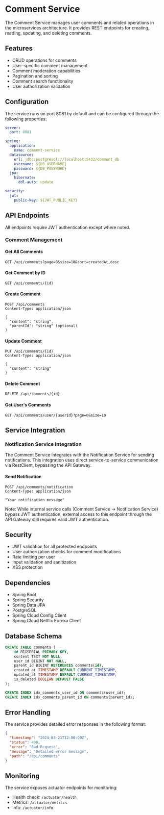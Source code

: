 # Comment Service

The Comment Service manages user comments and related operations in the microservices architecture. It provides REST endpoints for creating, reading, updating, and deleting comments.

## Features

- CRUD operations for comments
- User-specific comment management
- Comment moderation capabilities
- Pagination and sorting
- Comment search functionality
- User authorization validation

## Configuration

The service runs on port 8081 by default and can be configured through the following properties:

```yaml
server:
  port: 8081

spring:
  application:
    name: comment-service
  datasource:
    url: jdbc:postgresql://localhost:5432/comment_db
    username: ${DB_USERNAME}
    password: ${DB_PASSWORD}
  jpa:
    hibernate:
      ddl-auto: update

security:
  jwt:
    public-key: ${JWT_PUBLIC_KEY}
```

## API Endpoints

All endpoints require JWT authentication except where noted.

### Comment Management

#### Get All Comments

```http
GET /api/comments?page=0&size=10&sort=createdAt,desc
```

#### Get Comment by ID

```http
GET /api/comments/{id}
```

#### Create Comment

```http
POST /api/comments
Content-Type: application/json

{
  "content": "string",
  "parentId": "string" (optional)
}
```

#### Update Comment

```http
PUT /api/comments/{id}
Content-Type: application/json

{
  "content": "string"
}
```

#### Delete Comment

```http
DELETE /api/comments/{id}
```

#### Get User's Comments

```http
GET /api/comments/user/{userId}?page=0&size=10
```

## Service Integration

### Notification Service Integration

The Comment Service integrates with the Notification Service for sending notifications. This integration uses direct service-to-service communication via RestClient, bypassing the API Gateway.

#### Send Notification

```http
POST /api/comments/notification
Content-Type: application/json

"Your notification message"
```

Note: While internal service calls (Comment Service → Notification Service) bypass JWT authentication, external access to this endpoint through the API Gateway still requires valid JWT authentication.

## Security

- JWT validation for all protected endpoints
- User authorization checks for comment modifications
- Rate limiting per user
- Input validation and sanitization
- XSS protection

## Dependencies

- Spring Boot
- Spring Security
- Spring Data JPA
- PostgreSQL
- Spring Cloud Config Client
- Spring Cloud Netflix Eureka Client

## Database Schema

```sql
CREATE TABLE comments (
    id BIGSERIAL PRIMARY KEY,
    content TEXT NOT NULL,
    user_id BIGINT NOT NULL,
    parent_id BIGINT REFERENCES comments(id),
    created_at TIMESTAMP DEFAULT CURRENT_TIMESTAMP,
    updated_at TIMESTAMP DEFAULT CURRENT_TIMESTAMP,
    is_deleted BOOLEAN DEFAULT FALSE
);

CREATE INDEX idx_comments_user_id ON comments(user_id);
CREATE INDEX idx_comments_parent_id ON comments(parent_id);
```

## Error Handling

The service provides detailed error responses in the following format:

```json
{
  "timestamp": "2024-03-21T12:00:00Z",
  "status": 400,
  "error": "Bad Request",
  "message": "Detailed error message",
  "path": "/api/comments"
}
```

## Monitoring

The service exposes actuator endpoints for monitoring:

- Health check: `/actuator/health`
- Metrics: `/actuator/metrics`
- Info: `/actuator/info`
